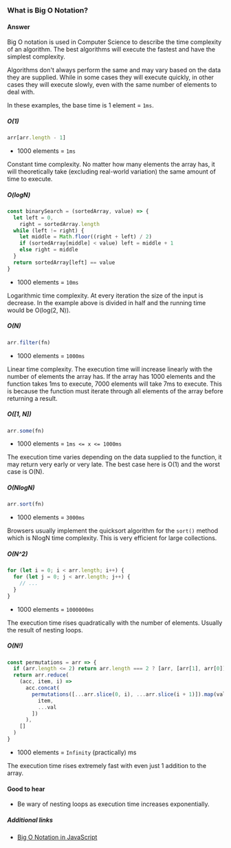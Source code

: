 ### What is Big O Notation?

#### Answer

Big O notation is used in Computer Science to describe the time complexity of an algorithm. The best algorithms will execute the fastest and have the simplest complexity.

Algorithms don't always perform the same and may vary based on the data they are supplied. While in some cases they will execute quickly, in other cases they will execute slowly, even with the same number of elements to deal with.

In these examples, the base time is 1 element = `1ms`.

##### O(1)

```js
arr[arr.length - 1]
```

* 1000 elements = `1ms`

Constant time complexity. No matter how many elements the array has, it will theoretically take (excluding real-world variation) the same amount of time to execute.

##### O(logN)

```js
const binarySearch = (sortedArray, value) => {
  let left = 0,
    right = sortedArray.length
  while (left != right) {
    let middle = Math.floor((right + left) / 2)
    if (sortedArray[middle] < value) left = middle + 1
    else right = middle
  }
  return sortedArray[left] == value
}
```

* 1000 elements = `10ms`

Logarithmic time complexity. At every iteration the size of the input is decrease. In the example above is divided in half and the running time would be O(log(2, N)).

##### O(N)

```js
arr.filter(fn)
```

* 1000 elements = `1000ms`

Linear time complexity. The execution time will increase linearly with the number of elements the array has. If the array has 1000 elements and the function takes 1ms to execute, 7000 elements will take 7ms to execute. This is because the function must iterate through all elements of the array before returning a result.

##### O([1, N])

```js
arr.some(fn)
```

* 1000 elements = `1ms <= x <= 1000ms`

The execution time varies depending on the data supplied to the function, it may return very early or very late. The best case here is O(1) and the worst case is O(N).

##### O(NlogN)

```js
arr.sort(fn)
```

* 1000 elements = `3000ms`

Browsers usually implement the quicksort algorithm for the `sort()` method which is NlogN time complexity. This is very efficient for large collections.

##### O(N^2)

```js
for (let i = 0; i < arr.length; i++) {
  for (let j = 0; j < arr.length; j++) {
    // ...
  }
}
```

* 1000 elements = `1000000ms`

The execution time rises quadratically with the number of elements. Usually the result of nesting loops.

##### O(N!)

```js
const permutations = arr => {
  if (arr.length <= 2) return arr.length === 2 ? [arr, [arr[1], arr[0]]] : arr
  return arr.reduce(
    (acc, item, i) =>
      acc.concat(
        permutations([...arr.slice(0, i), ...arr.slice(i + 1)]).map(val => [
          item,
          ...val
        ])
      ),
    []
  )
}
```

* 1000 elements = `Infinity` (practically) ms

The execution time rises extremely fast with even just 1 addition to the array.

#### Good to hear

* Be wary of nesting loops as execution time increases exponentially.

##### Additional links

<!-- Whenever possible, link a more detailed explanation. -->

* [Big O Notation in JavaScript](https://medium.com/cesars-tech-insights/big-o-notation-javascript-25c79f50b19b)

<!-- tags: (javascript) -->

<!-- expertise: (2) -->
